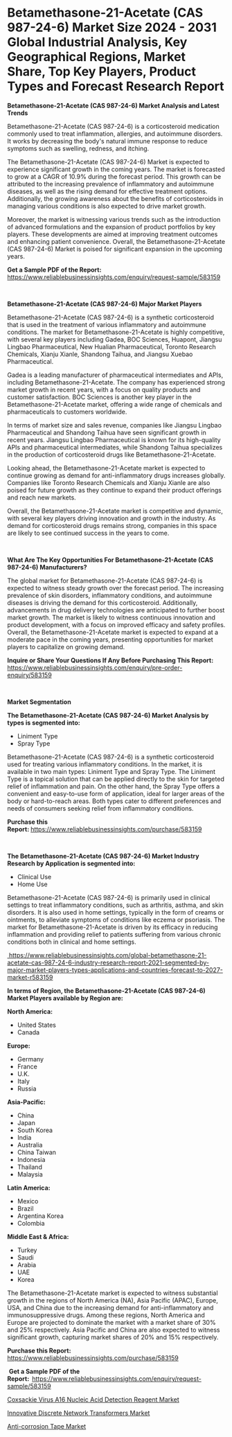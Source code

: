 <p><h1>Betamethasone-21-Acetate (CAS 987-24-6) Market Size 2024 - 2031 Global Industrial Analysis, Key Geographical Regions, Market Share, Top Key Players, Product Types and Forecast Research Report</h1></p><p><strong>Betamethasone-21-Acetate (CAS 987-24-6) Market Analysis and Latest Trends</strong></p>
<p><p>Betamethasone-21-Acetate (CAS 987-24-6) is a corticosteroid medication commonly used to treat inflammation, allergies, and autoimmune disorders. It works by decreasing the body's natural immune response to reduce symptoms such as swelling, redness, and itching.</p><p>The Betamethasone-21-Acetate (CAS 987-24-6) Market is expected to experience significant growth in the coming years. The market is forecasted to grow at a CAGR of 10.9% during the forecast period. This growth can be attributed to the increasing prevalence of inflammatory and autoimmune diseases, as well as the rising demand for effective treatment options. Additionally, the growing awareness about the benefits of corticosteroids in managing various conditions is also expected to drive market growth.</p><p>Moreover, the market is witnessing various trends such as the introduction of advanced formulations and the expansion of product portfolios by key players. These developments are aimed at improving treatment outcomes and enhancing patient convenience. Overall, the Betamethasone-21-Acetate (CAS 987-24-6) Market is poised for significant expansion in the upcoming years.</p></p>
<p><strong>Get a Sample PDF of the Report:&nbsp;</strong> <a href="https://www.reliablebusinessinsights.com/enquiry/request-sample/583159">https://www.reliablebusinessinsights.com/enquiry/request-sample/583159</a></p>
<p>&nbsp;</p>
<p><strong>Betamethasone-21-Acetate (CAS 987-24-6) Major Market Players</strong></p>
<p><p>Betamethasone-21-Acetate (CAS 987-24-6) is a synthetic corticosteroid that is used in the treatment of various inflammatory and autoimmune conditions. The market for Betamethasone-21-Acetate is highly competitive, with several key players including Gadea, BOC Sciences, Huapont, Jiangsu Lingbao Pharmaceutical, New Hualian Pharmaceutical, Toronto Research Chemicals, Xianju Xianle, Shandong Taihua, and Jiangsu Xuebao Pharmaceutical.</p><p>Gadea is a leading manufacturer of pharmaceutical intermediates and APIs, including Betamethasone-21-Acetate. The company has experienced strong market growth in recent years, with a focus on quality products and customer satisfaction. BOC Sciences is another key player in the Betamethasone-21-Acetate market, offering a wide range of chemicals and pharmaceuticals to customers worldwide.</p><p>In terms of market size and sales revenue, companies like Jiangsu Lingbao Pharmaceutical and Shandong Taihua have seen significant growth in recent years. Jiangsu Lingbao Pharmaceutical is known for its high-quality APIs and pharmaceutical intermediates, while Shandong Taihua specializes in the production of corticosteroid drugs like Betamethasone-21-Acetate.</p><p>Looking ahead, the Betamethasone-21-Acetate market is expected to continue growing as demand for anti-inflammatory drugs increases globally. Companies like Toronto Research Chemicals and Xianju Xianle are also poised for future growth as they continue to expand their product offerings and reach new markets.</p><p>Overall, the Betamethasone-21-Acetate market is competitive and dynamic, with several key players driving innovation and growth in the industry. As demand for corticosteroid drugs remains strong, companies in this space are likely to see continued success in the years to come.</p></p>
<p>&nbsp;</p>
<p><strong>What Are The Key Opportunities For Betamethasone-21-Acetate (CAS 987-24-6) Manufacturers?</strong></p>
<p><p>The global market for Betamethasone-21-Acetate (CAS 987-24-6) is expected to witness steady growth over the forecast period. The increasing prevalence of skin disorders, inflammatory conditions, and autoimmune diseases is driving the demand for this corticosteroid. Additionally, advancements in drug delivery technologies are anticipated to further boost market growth. The market is likely to witness continuous innovation and product development, with a focus on improved efficacy and safety profiles. Overall, the Betamethasone-21-Acetate market is expected to expand at a moderate pace in the coming years, presenting opportunities for market players to capitalize on growing demand.</p></p>
<p><strong>Inquire or Share Your Questions If Any Before Purchasing This Report:</strong> <a href="https://www.reliablebusinessinsights.com/enquiry/pre-order-enquiry/583159">https://www.reliablebusinessinsights.com/enquiry/pre-order-enquiry/583159</a></p>
<p>&nbsp;</p>
<p><strong>Market Segmentation</strong></p>
<p><strong>The Betamethasone-21-Acetate (CAS 987-24-6) Market Analysis by types is segmented into:</strong></p>
<p><ul><li>Liniment Type</li><li>Spray Type</li></ul></p>
<p><p>Betamethasone-21-Acetate (CAS 987-24-6) is a synthetic corticosteroid used for treating various inflammatory conditions. In the market, it is available in two main types: Liniment Type and Spray Type. The Liniment Type is a topical solution that can be applied directly to the skin for targeted relief of inflammation and pain. On the other hand, the Spray Type offers a convenient and easy-to-use form of application, ideal for larger areas of the body or hard-to-reach areas. Both types cater to different preferences and needs of consumers seeking relief from inflammatory conditions.</p></p>
<p><strong>Purchase this Report:&nbsp;</strong><a href="https://www.reliablebusinessinsights.com/purchase/583159">https://www.reliablebusinessinsights.com/purchase/583159</a></p>
<p>&nbsp;</p>
<p><strong>The Betamethasone-21-Acetate (CAS 987-24-6) Market Industry Research by Application is segmented into:</strong></p>
<p><ul><li>Clinical Use</li><li>Home Use</li></ul></p>
<p><p>Betamethasone-21-Acetate (CAS 987-24-6) is primarily used in clinical settings to treat inflammatory conditions, such as arthritis, asthma, and skin disorders. It is also used in home settings, typically in the form of creams or ointments, to alleviate symptoms of conditions like eczema or psoriasis. The market for Betamethasone-21-Acetate is driven by its efficacy in reducing inflammation and providing relief to patients suffering from various chronic conditions both in clinical and home settings.</p></p>
<p><a href="https://www.reliablebusinessinsights.com/global-betamethasone-21-acetate-cas-987-24-6-industry-research-report-2021-segmented-by-major-market-players-types-applications-and-countries-forecast-to-2027-market-r583159">&nbsp;https://www.reliablebusinessinsights.com/global-betamethasone-21-acetate-cas-987-24-6-industry-research-report-2021-segmented-by-major-market-players-types-applications-and-countries-forecast-to-2027-market-r583159</a></p>
<p><strong>In terms of Region, the Betamethasone-21-Acetate (CAS 987-24-6) Market Players available by Region are:</strong></p>
<p>
    <p> <strong> North America: </strong>
        <ul>
            <li>United States</li>
            <li>Canada</li>
        </ul>
        </p> 
    <p> <strong> Europe: </strong>
        <ul>
            <li>Germany</li>
            <li>France</li>
            <li>U.K.</li>
            <li>Italy</li>
            <li>Russia</li>
        </ul>
        </p> 
    <p> <strong> Asia-Pacific: </strong>
        <ul>
            <li>China</li>
            <li>Japan</li>
            <li>South Korea</li>
            <li>India</li>
            <li>Australia</li>
            <li>China Taiwan</li>
            <li>Indonesia</li>
            <li>Thailand</li>
            <li>Malaysia</li>
        </ul>
        </p> 
    <p> <strong> Latin America: </strong>
        <ul>
            <li>Mexico</li>
            <li>Brazil</li>
            <li>Argentina Korea</li>
            <li>Colombia</li>
        </ul>
        </p> 
    <p> <strong> Middle East & Africa: </strong>
        <ul>
            <li>Turkey</li>
            <li>Saudi</li>
            <li>Arabia</li>
            <li>UAE</li>
            <li>Korea</li>
        </ul>
    </p>
    </p>
<p><p>The Betamethasone-21-Acetate market is expected to witness substantial growth in the regions of North America (NA), Asia Pacific (APAC), Europe, USA, and China due to the increasing demand for anti-inflammatory and immunosuppressive drugs. Among these regions, North America and Europe are projected to dominate the market with a market share of 30% and 25% respectively. Asia Pacific and China are also expected to witness significant growth, capturing market shares of 20% and 15% respectively.</p></p>
<p><strong>Purchase this Report: </strong><a href="https://www.reliablebusinessinsights.com/purchase/583159">https://www.reliablebusinessinsights.com/purchase/583159</a></p>
<p>&nbsp;<strong>Get a Sample PDF of the Report:&nbsp;&nbsp;</strong><a href="https://www.reliablebusinessinsights.com/enquiry/request-sample/583159">https://www.reliablebusinessinsights.com/enquiry/request-sample/583159</a></p>
<p><strong></strong></p>
<p><p><a href="https://medium.com/@omamuller/future-trends-in-global-coxsackie-virus-a16-nucleic-acid-detection-reagent-market-market-insights-91f56412f506">Coxsackie Virus A16 Nucleic Acid Detection Reagent Market</a></p><p><a href="https://medium.com/@samirmayert184/deep-dive-into-the-innovative-discrete-network-transformers-market-itstrends-market-62a4b6372a3b">Innovative Discrete Network Transformers Market</a></p><p><a href="https://github.com/eeenafisainka/Market-Research-Report-List-1/blob/main/anti-corrosion-tape-market.md">Anti-corrosion Tape Market</a></p></p>